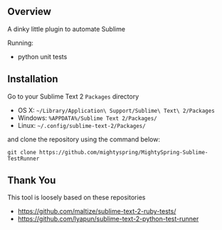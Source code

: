 Overview
--------
A dinky little plugin to automate Sublime

Running:

  - python unit tests 

Installation
------------

Go to your Sublime Text 2 `Packages` directory

 - OS X: `~/Library/Application\ Support/Sublime\ Text\ 2/Packages`
 - Windows: `%APPDATA%/Sublime Text 2/Packages/`
 - Linux: `~/.config/sublime-text-2/Packages/`

and clone the repository using the command below:

``` shell
git clone https://github.com/mightyspring/MightySpring-Sublime-TestRunner
```

Thank You
---------

This tool is loosely based on these repositories

 - https://github.com/maltize/sublime-text-2-ruby-tests/
 - https://github.com/lyapun/sublime-text-2-python-test-runner